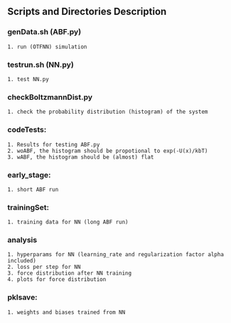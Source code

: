 ## Scripts and Directories Description

### genData.sh (ABF.py)
	1. run (OTFNN) simulation 

### testrun.sh (NN.py)
	1. test NN.py

### checkBoltzmannDist.py
	1. check the probability distribution (histogram) of the system

### codeTests:
	1. Results for testing ABF.py
	2. woABF, the histogram should be propotional to exp(-U(x)/kbT)
	3. wABF, the histogram should be (almost) flat 

### early_stage:
	1. short ABF run 

### trainingSet:
	1. training data for NN (long ABF run)

### analysis
	1. hyperparams for NN (learning_rate and regularization factor alpha included)
	2. loss per step for NN
	3. force distribution after NN training 
	4. plots for force distribution

### pklsave:
	1. weights and biases trained from NN
